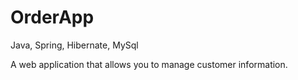 # OrderApp
Java, Spring, Hibernate, MySql

A web application that allows you to manage customer information.
